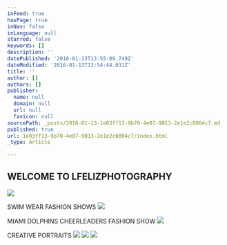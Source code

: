 ```yaml
---
inFeed: true
hasPage: true
inNav: false
inLanguage: null
starred: false
keywords: []
description: ''
datePublished: '2016-01-13T13:55:09.749Z'
dateModified: '2016-01-13T13:54:44.031Z'
title: ''
author: []
authors: []
publisher:
  name: null
  domain: null
  url: null
  favicon: null
sourcePath: _posts/2016-01-13-1e03ff13-9b70-4e07-9013-2e1e2c0004c7.md
published: true
url: 1e03ff13-9b70-4e07-9013-2e1e2c0004c7/index.html
_type: Article

---
```

## WELCOME TO LFELIZPHOTOGRAPHY
![](https://the-grid-user-content.s3-us-west-2.amazonaws.com/77eb62d7-60c9-4967-b6bc-2fdf4187aef4.jpg)

SWIM WEAR FASHION SHOWS
![](https://the-grid-user-content.s3-us-west-2.amazonaws.com/ea9eb6c3-06a5-481e-ae0a-723c4e1efca0.jpg)

MIAMI DOLPHINS CHEERLEADERS FASHION SHOW
![](https://the-grid-user-content.s3-us-west-2.amazonaws.com/7e5bddf2-921f-461e-b1ff-7d73301c0bfd.jpg)

CREATIVE PORTRAITS
![](https://the-grid-user-content.s3-us-west-2.amazonaws.com/acf1555f-a411-465e-b117-7eb3e1c9618b.jpg)
![](https://the-grid-user-content.s3-us-west-2.amazonaws.com/f0f9de56-623f-4d2b-b2e8-ce8e41ffa05a.jpg)
![](https://the-grid-user-content.s3-us-west-2.amazonaws.com/07948b5d-d977-4342-afdb-6078589fb408.jpg)